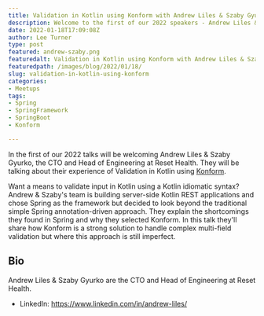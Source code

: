 ```yaml
---
title: Validation in Kotlin using Konform with Andrew Liles & Szaby Gyurko
description: Welcome to the first of our 2022 speakers - Andrew Liles & Szaby Gyurko
date: 2022-01-18T17:09:08Z
author: Lee Turner
type: post
featured: andrew-szaby.png
featuredalt: Validation in Kotlin using Konform with Andrew Liles & Szaby Gyurko
featuredpath: /images/blog/2022/01/18/
slug: validation-in-kotlin-using-konform
categories:
- Meetups
tags:
- Spring
- SpringFramework
- SpringBoot
- Konform

---
```


In the first of our 2022 talks will be welcoming Andrew Liles & Szaby Gyurko, the CTO and Head of Engineering at Reset Health. They will be talking about their experience of Validation in Kotlin using [Konform](https://github.com/konform-kt/konform).

Want a means to validate input in Kotlin using a Kotlin idiomatic syntax? Andrew & Szaby's team is building server-side Kotlin REST applications and chose Spring as the framework but decided to look beyond the traditional simple Spring annotation-driven approach. They explain the shortcomings they found in Spring and why they selected Konform. In this talk they'll share how Konform is a strong solution to handle complex multi-field validation but where this approach is still imperfect.

## Bio

Andrew Liles & Szaby Gyurko are the CTO and Head of Engineering at Reset Health.

* LinkedIn: https://www.linkedin.com/in/andrew-liles/

